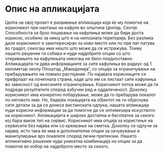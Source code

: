 # Опис на апликацијата
Целта на овој проект е развивање апликација која ќе му помогне на корисникот при наоѓање на кафуле во општина Центар, Скопје. Способноста за брзо лоцирање на кафулиња може да биде доста корисно, особено за некој што е на непозната територија. Без разлика дали корисникот е заинтересиран за ново место или по прв пат патува во градот, секогаш има нешто што може да се истражува. Токму нашето решение ги собира и нуди најдобрите опции со што откривањето на кафулињата никогаш не било поедноставно. Апликацијата ги дава информациите за сите кафулиња во радиус од 1 километар околу Плоштад „Македонија“, со опција за ограничување на пребарувањето на помало растојание. По најавата корисниците се префрлаат на почетната страна, каде што им се листаат сите кафулиња во зависност од внесените ограничувања. Корисникот потоа може да ги подреди резултатите според азбучен ред и оддалеченост. Доколку корисникот има конкретно побарување, може да го пребарува локалот по неговото име. Но, бидејќи локацијата на објектот не ги објаснува сите детали за да се донесе вистинската одлука, нашата апликација нуди корисни информации за да помогне да се оптимизира искуството на корисникот. Апликацијата е широко достапна и бесплатна за секого кој бара ваков тип на сервис. Корисникот има опција за користење на сервисите без најава или со креирање на сметка. Доколку се одлучи за најава, исто така ќе има и дополнителни опции за зачувување и манипулирање врз локалите според лични претензии. Нашето апликативно решение нуди уникатна комбинација на опции за да помогне во избор на најдоброто место за секого.
